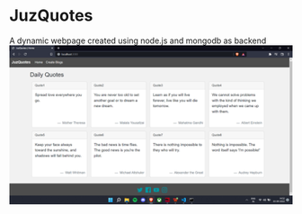 # JuzQuotes
A dynamic webpage created using node.js and mongodb as backend
![image info](./pictures/home.png)
